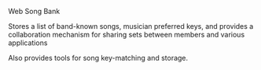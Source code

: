 Web Song Bank

Stores a list of band-known songs, musician preferred keys, and provides a collaboration mechanism for sharing sets between members and various applications


Also provides tools for song key-matching and storage.